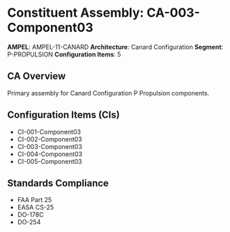 # Constituent Assembly: CA-003-Component03

**AMPEL**: AMPEL-11-CANARD
**Architecture**: Canard Configuration
**Segment**: P-PROPULSION
**Configuration Items**: 5

## CA Overview
Primary assembly for Canard Configuration P Propulsion components.

## Configuration Items (CIs)
- CI-001-Component03
- CI-002-Component03
- CI-003-Component03
- CI-004-Component03
- CI-005-Component03

## Standards Compliance
- FAA Part 25
- EASA CS-25
- DO-178C
- DO-254
